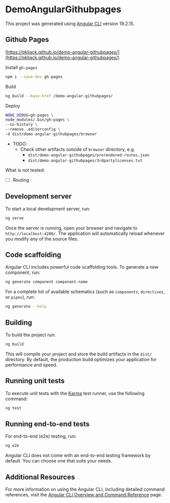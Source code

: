 # DemoAngularGithubpages

This project was generated using [Angular CLI](https://github.com/angular/angular-cli) version 19.2.15.


## Github Pages

[https://pkljack.github.io/demo-angular-githubpages/](https://pkljack.github.io/demo-angular-githubpages/)

Install `gh-pages`
```sh
npm i --save-dev gh-pages
```


Build
```sh
ng build --base-href /demo-angular-githubpages/
```


Deploy
```sh
NODE_DEBUG=gh-pages \
node_modules/.bin/gh-pages \
--no-history \
--remove .editorconfig \
-d dist/demo-angular-githubpages/browser
```
- TODO: 
  - Check other artifacts outside of `browser` directory, e.g. 
    - `dist/demo-angular-githubpages/prerendered-routes.json`
    - `dist/demo-angular-githubpages/3rdpartylicenses.txt`


What is not tested:
- [ ] Routing


## Development server

To start a local development server, run:

```bash
ng serve
```

Once the server is running, open your browser and navigate to `http://localhost:4200/`. The application will automatically reload whenever you modify any of the source files.

## Code scaffolding

Angular CLI includes powerful code scaffolding tools. To generate a new component, run:

```bash
ng generate component component-name
```

For a complete list of available schematics (such as `components`, `directives`, or `pipes`), run:

```bash
ng generate --help
```

## Building

To build the project run:

```bash
ng build
```

This will compile your project and store the build artifacts in the `dist/` directory. By default, the production build optimizes your application for performance and speed.

## Running unit tests

To execute unit tests with the [Karma](https://karma-runner.github.io) test runner, use the following command:

```bash
ng test
```

## Running end-to-end tests

For end-to-end (e2e) testing, run:

```bash
ng e2e
```

Angular CLI does not come with an end-to-end testing framework by default. You can choose one that suits your needs.

## Additional Resources

For more information on using the Angular CLI, including detailed command references, visit the [Angular CLI Overview and Command Reference](https://angular.dev/tools/cli) page.

